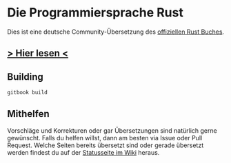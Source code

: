 # Die Programmiersprache Rust

Dies ist eine deutsche Community-Übersetzung des [offiziellen Rust Buches](https://doc.rust-lang.org/book/).

## [> Hier lesen <](https://rust-lang-de.github.io/rustbook-de)

## Building

```bash
gitbook build
```

## Mithelfen
Vorschläge und Korrekturen oder gar Übersetzungen sind natürlich gerne gewünscht.
Falls du helfen willst, dann am besten via Issue oder Pull Request.
Welche Seiten bereits übersetzt sind oder gerade übersetzt werden findest du auf der
[Statusseite im Wiki](https://github.com/rust-lang-de/rustbook-de/wiki/Status) heraus.

